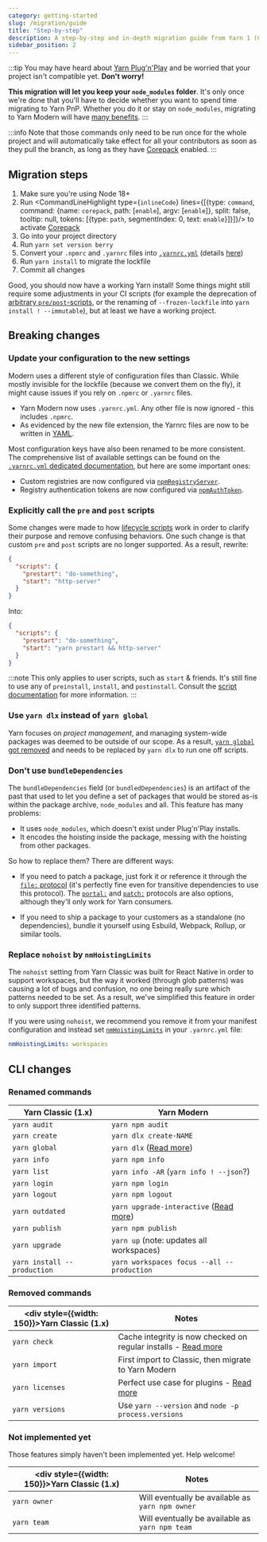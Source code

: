 ```yaml
---
category: getting-started
slug: /migration/guide
title: "Step-by-step"
description: A step-by-step and in-depth migration guide from Yarn 1 (Classic) to Yarn 2 (Berry).
sidebar_position: 2
---
```


:::tip
You may have heard about [Yarn Plug'n'Play](/features/pnp) and be worried that your project isn't compatible yet. **Don't worry!**

**This migration will let you keep your `node_modules` folder**. It's only once we're done that you'll have to decide whether you want to spend time migrating to Yarn PnP. Whether you do it or stay on `node_modules`, migrating to Yarn Modern will have [many benefits](/migration/overview).
:::

:::info
Note that those commands only need to be run once for the whole project and will automatically take effect for all your contributors as soon as they pull the branch, as long as they have [Corepack](https://nodejs.org/api/corepack.html) enabled.
:::

## Migration steps

1. Make sure you're using Node 18+
2. Run <CommandLineHighlight type={`inlineCode`} lines={[{type: `command`, command: {name: `corepack`, path: [`enable`], argv: [`enable`]}, split: false, tooltip: null, tokens: [{type: `path`, segmentIndex: 0, text: `enable`}]}]}/> to activate [Corepack](https://nodejs.org/api/corepack.html)
3. Go into your project directory
4. Run `yarn set version berry`
5. Convert your `.npmrc` and `.yarnrc` files into [`.yarnrc.yml`](/configuration/yarnrc) (details [here](/migration/guide#update-your-configuration-to-the-new-settings))
6. Run `yarn install` to migrate the lockfile
7. Commit all changes

Good, you should now have a working Yarn install! Some things might still require some adjustments in your CI scripts (for example the deprecation of [arbitrary `pre/post`-scripts](/advanced/lifecycle-scripts), or the renaming of `--frozen-lockfile` into `yarn install ! --immutable`), but at least we have a working project.

## Breaking changes

### Update your configuration to the new settings

Modern uses a different style of configuration files than Classic. While mostly invisible for the lockfile (because we convert them on the fly), it might cause issues if you rely on `.npmrc` or `.yarnrc` files.

- Yarn Modern now uses `.yarnrc.yml`. Any other file is now ignored - this includes `.npmrc`.
- As evidenced by the new file extension, the Yarnrc files are now to be written in [YAML](https://en.wikipedia.org/wiki/YAML).

Most configuration keys have also been renamed to be more consistent. The comprehensive list of available settings can be found on the [`.yarnrc.yml` dedicated documentation](/configuration/yarnrc), but here are some important ones:

- Custom registries are now configured via [`npmRegistryServer`](/configuration/yarnrc#npmRegistryServer).
- Registry authentication tokens are now configured via [`npmAuthToken`](/configuration/yarnrc#npmAuthToken).

### Explicitly call the `pre` and `post` scripts

Some changes were made to how [lifecycle scripts](/advanced/lifecycle-scripts) work in order to clarify their purpose and remove confusing behaviors. One such change is that custom `pre` and `post` scripts are no longer supported. As a result, rewrite:

```json
{
  "scripts": {
    "prestart": "do-something",
    "start": "http-server"
  }
}
```

Into:

```json
{
  "scripts": {
    "prestart": "do-something",
    "start": "yarn prestart && http-server"
  }
}
```

:::note
This only applies to user scripts, such as `start` & friends. It's still fine to use any of `preinstall`, `install`, and `postinstall`. Consult the [script documentation](/advanced/lifecycle-scripts) for more information.
:::

### Use `yarn dlx` instead of `yarn global`

Yarn focuses on _project management_, and managing system-wide packages was deemed to be outside of our scope. As a result, [`yarn global` got removed](https://github.com/yarnpkg/berry/issues/821) and needs to be replaced by `yarn dlx` to run one off scripts.

### Don't use `bundleDependencies`

The `bundleDependencies` field (or `bundledDependencies`) is an artifact of the past that used to let you define a set of packages that would be stored as-is within the package archive, `node_modules` and all. This feature has many problems:

- It uses `node_modules`, which doesn't exist under Plug'n'Play installs.
- It encodes the hoisting inside the package, messing with the hoisting from other packages.

So how to replace them? There are different ways:

- If you need to patch a package, just fork it or reference it through the [`file:` protocol](/protocol/file) (it's perfectly fine even for transitive dependencies to use this protocol). The [`portal:`](/protocol/portal) and [`patch:`](/protocol/patch) protocols are also options, although they'll only work for Yarn consumers.

- If you need to ship a package to your customers as a standalone (no dependencies), bundle it yourself using Esbuild, Webpack, Rollup, or similar tools.

### Replace `nohoist` by `nmHoistingLimits`

The `nohoist` setting from Yarn Classic was built for React Native in order to support workspaces, but the way it worked (through glob patterns) was causing a lot of bugs and confusion, no one being really sure which patterns needed to be set. As a result, we've simplified this feature in order to only support three identified patterns.

If you were using `nohoist`, we recommend you remove it from your manifest configuration and instead set [`nmHoistingLimits`](/configuration/yarnrc#nmHoistingLimits) in your `.yarnrc.yml` file:

```yaml
nmHoistingLimits: workspaces
```

## CLI changes

### Renamed commands

| Yarn Classic (1.x)          | Yarn Modern                                                                           |
| --------------------------- | ------------------------------------------------------------------------------------- |
| `yarn audit`                | `yarn npm audit`                                                                      |
| `yarn create`               | `yarn dlx create-NAME`                                                                |
| `yarn global`               | `yarn dlx` ([Read more](#use-yarn-dlx-instead-of-yarn-global))                        |
| `yarn info`                 | `yarn npm info`                                                                       |
| `yarn list`                 | `yarn info -AR` (`yarn info ! --json`?)                                               |
| `yarn login`                | `yarn npm login`                                                                      |
| `yarn logout`               | `yarn npm logout`                                                                     |
| `yarn outdated`             | `yarn upgrade-interactive` ([Read more](https://github.com/yarnpkg/berry/issues/749)) |
| `yarn publish`              | `yarn npm publish`                                                                    |
| `yarn upgrade`              | `yarn up` (note: updates all workspaces)                                              |
| `yarn install --production` | `yarn workspaces focus --all --production`                                            |

### Removed commands

| <div style={{width: 150}}>Yarn Classic (1.x)</div> | Notes                                                                                                      |
| -------------------------------------------------- | ---------------------------------------------------------------------------------------------------------- |
| `yarn check`                                       | Cache integrity is now checked on regular installs - [Read more](https://github.com/yarnpkg/rfcs/pull/106) |
| `yarn import`                                      | First import to Classic, then migrate to Yarn Modern                                                       |
| `yarn licenses`                                    | Perfect use case for plugins - [Read more](https://github.com/yarnpkg/berry/issues/1164)                   |
| `yarn versions`                                    | Use `yarn --version` and `node -p process.versions`                                                        |

### Not implemented yet

Those features simply haven't been implemented yet. Help welcome!

| <div style={{width: 150}}>Yarn Classic (1.x)</div> | Notes                                            |
| -------------------------------------------------- | ------------------------------------------------ |
| `yarn owner`                                       | Will eventually be available as `yarn npm owner` |
| `yarn team`                                        | Will eventually be available as `yarn npm team`  |
